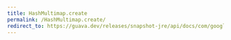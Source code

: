 ```yaml
---
title: HashMultimap.create
permalink: /HashMultimap.create/
redirect_to: https://guava.dev/releases/snapshot-jre/api/docs/com/google/common/collect/HashMultimap.html#create--
---
```

